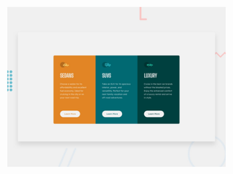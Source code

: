 

![Design preview for the 3-column preview card component coding challenge](./design/desktop-preview.jpg)

